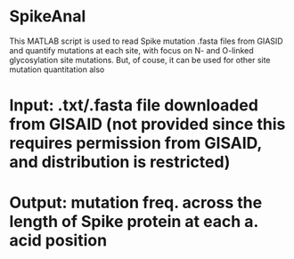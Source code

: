 # SpikeAnal
 This MATLAB script is used to read Spike mutation .fasta files from GIASID and quantify mutations at each site, with focus on N- and O-linked
 glycosylation site mutations. But, of couse, it can be used for other site mutation quantitation also
 # Input: .txt/.fasta file downloaded from GISAID (not provided since this requires permission from GISAID, and distribution is restricted)
 # Output: mutation freq. across the length of Spike protein at each a. acid position
